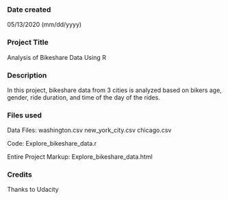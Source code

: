 ### Date created
05/13/2020 (mm/dd/yyyy)

### Project Title
Analysis of Bikeshare Data Using R

### Description
In this project, bikeshare data from 3 cities is analyzed based on bikers age,
gender, ride duration, and time of the day of the rides.

### Files used
Data Files:
washington.csv
new_york_city.csv
chicago.csv

Code:
Explore_bikeshare_data.r

Entire Project Markup:
Explore_bikeshare_data.html

### Credits
Thanks to Udacity

